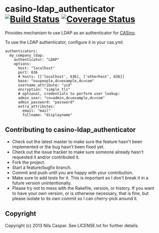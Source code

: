 # casino-ldap_authenticator [![Build Status](https://travis-ci.org/rbCAS/casino-ldap_authenticator.png?branch=master)](https://travis-ci.org/rbCAS/casino-ldap_authenticator) [![Coverage Status](https://coveralls.io/repos/rbCAS/casino-ldap_authenticator/badge.png)](https://coveralls.io/r/rbCAS/casino-ldap_authenticator)

Provides mechanism to use LDAP as an authenticator for [CASino](https://github.com/rbCAS/CASino).

To use the LDAP authenticator, configure it in your cas.yml:

    authenticators:
      my_company_ldap:
        authenticator: "LDAP"
        options:
          host: "localhost"
          port: 636
          # hosts: [['localhost', 636], ['otherhost', 636]]
          base: "ou=people,dc=example,dc=com"
          username_attribute: "uid"
          encryption: "simple_tls"
          # optional, credentials to perform user lookup:
          admin_user: "cn=admin,dc=example,dc=com"
          admin_password: "password"
          extra_attributes:
            email: "mail"
            fullname: "displayname"

## Contributing to casino-ldap_authenticator

* Check out the latest master to make sure the feature hasn't been implemented or the bug hasn't been fixed yet.
* Check out the issue tracker to make sure someone already hasn't requested it and/or contributed it.
* Fork the project.
* Start a feature/bugfix branch.
* Commit and push until you are happy with your contribution.
* Make sure to add tests for it. This is important so I don't break it in a future version unintentionally.
* Please try not to mess with the Rakefile, version, or history. If you want to have your own version, or is otherwise necessary, that is fine, but please isolate to its own commit so I can cherry-pick around it.

## Copyright

Copyright (c) 2013 Nils Caspar. See LICENSE.txt
for further details.
